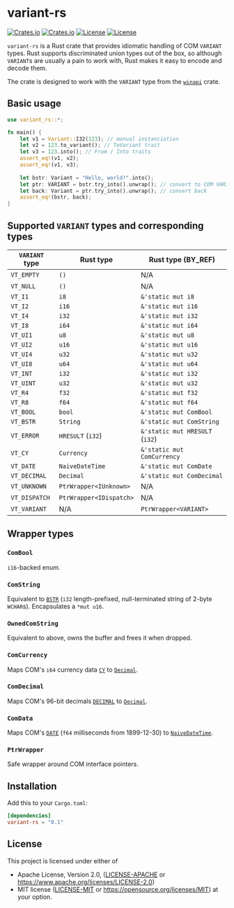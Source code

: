 # variant-rs

[![Crates.io](https://img.shields.io/crates/v/variant-rs)](https://crates.io/crates/variant-rs)
[![Crates.io](https://img.shields.io/crates/d/variant-rs)](https://crates.io/crates/variant-rs)
[![License](https://img.shields.io/badge/license-Apache%202.0-blue)](https://github.com/zdimension/variant-rs/blob/master/LICENSE-APACHE)
[![License](https://img.shields.io/badge/license-MIT-blue)](https://github.com/zdimension/variant-rs/blob/master/LICENSE-MIT)

`variant-rs` is a Rust crate that provides idiomatic handling of COM `VARIANT` types. Rust supports discriminated
union types out of the box, so although `VARIANT`s are usually a pain to work with, Rust makes it easy to encode and
decode them.

The crate is designed to work with the `VARIANT` type from the [`winapi`](https://crates.io/crates/winapi) crate.

## Basic usage
```rust
use variant_rs::*;

fn main() {
    let v1 = Variant::I32(123); // manual instanciation
    let v2 = 123.to_variant(); // ToVariant trait
    let v3 = 123.into(); // From / Into traits
    assert_eq!(v1, v2);
    assert_eq!(v1, v3);
  
    let bstr: Variant = "Hello, world!".into();
    let ptr: VARIANT = bstr.try_into().unwrap(); // convert to COM VARIANT
    let back: Variant = ptr.try_into().unwrap(); // convert back
    assert_eq!(bstr, back);
}
```

## Supported `VARIANT` types and corresponding types
| `VARIANT` type | Rust type               | Rust type (BY_REF)             |
|----------------|-------------------------|--------------------------------|
| `VT_EMPTY`     | `()`                    | N/A                            |
| `VT_NULL`      | `()`                    | N/A                            |
| `VT_I1`        | `i8`                    | `&'static mut i8`              |
| `VT_I2`        | `i16`                   | `&'static mut i16`             |
| `VT_I4`        | `i32`                   | `&'static mut i32`             |
| `VT_I8`        | `i64`                   | `&'static mut i64`             |
| `VT_UI1`       | `u8`                    | `&'static mut u8`              |
| `VT_UI2`       | `u16`                   | `&'static mut u16`             |
| `VT_UI4`       | `u32`                   | `&'static mut u32`             |
| `VT_UI8`       | `u64`                   | `&'static mut u64`             |
| `VT_INT`       | `i32`                   | `&'static mut i32`             |
| `VT_UINT`      | `u32`                   | `&'static mut u32`             |
| `VT_R4`        | `f32`                   | `&'static mut f32`             |
| `VT_R8`        | `f64`                   | `&'static mut f64`             |
| `VT_BOOL`      | `bool`                  | `&'static mut ComBool`         |
| `VT_BSTR`      | `String`                | `&'static mut ComString`       |
| `VT_ERROR`     | `HRESULT` (`i32`)       | `&'static mut HRESULT` (`i32`) |
| `VT_CY`        | `Currency`              | `&'static mut ComCurrency`     |
| `VT_DATE`      | `NaiveDateTime`         | `&'static mut ComDate`         |
| `VT_DECIMAL`   | `Decimal`               | `&'static mut ComDecimal`      |
| `VT_UNKNOWN`   | `PtrWrapper<IUnknown>`  | N/A                            |
| `VT_DISPATCH`  | `PtrWrapper<IDispatch>` | N/A                            |
| `VT_VARIANT`   | N/A                     | `PtrWrapper<VARIANT>`          |

## Wrapper types

### `ComBool`
`i16`-backed enum.

### `ComString`
Equivalent to [`BSTR`](https://docs.microsoft.com/en-us/previous-versions/windows/desktop/automat/bstr) (`i32` length-prefixed, null-terminated string of 2-byte `WCHAR`s). Encapsulates a `*mut u16`.

### `OwnedComString`
Equivalent to above, owns the buffer and frees it when dropped.

### `ComCurrency`
Maps COM's `i64` currency data [`CY`](https://docs.microsoft.com/en-us/windows/win32/api/wtypes/ns-wtypes-cy-r1) to [`Decimal`](https://docs.rs/rust_decimal/latest/rust_decimal/struct.Decimal.html).

### `ComDecimal`
Maps COM's 96-bit decimals [`DECIMAL`](https://docs.microsoft.com/en-us/windows/win32/api/wtypes/ns-wtypes-decimal-r1) to [`Decimal`](https://docs.rs/rust_decimal/latest/rust_decimal/struct.Decimal.html).

### `ComData`
Maps COM's [`DATE`](https://docs.microsoft.com/en-us/cpp/atl-mfc-shared/date-type?view=msvc-170) (`f64` milliseconds from 1899-12-30) to [`NaiveDateTime`](https://docs.rs/chrono/latest/chrono/naive/struct.NaiveDateTime.html).

### `PtrWrapper`
Safe wrapper around COM interface pointers.

## Installation
Add this to your `Cargo.toml`:
```toml
[dependencies]
variant-rs = "0.1"
```

## License
This project is licensed under either of
* Apache License, Version 2.0, ([LICENSE-APACHE](LICENSE-APACHE) or
  https://www.apache.org/licenses/LICENSE-2.0)
* MIT license ([LICENSE-MIT](LICENSE-MIT) or
  https://opensource.org/licenses/MIT)
  at your option.